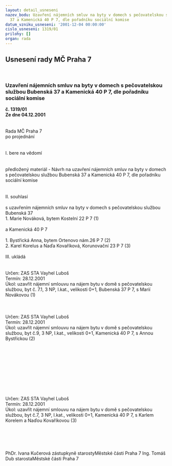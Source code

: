 ```yaml
---
layout: detail_usneseni
nazev_bodu: Uzavření nájemních smluv na byty v domech s pečovatelskou službou Bubenská
  37 a Kamenická 40 P 7, dle pořadníku sociální komise
datum_vzniku_usneseni: '2001-12-04 00:00:00'
cislo_usneseni: 1319/01
prilohy: []
organ: rada
---
```

<div id="ucUsn_pList" class="usn">
	<span><h2>Usnesení rady MČ Praha 7 </h2>
<br></span><div class="standBody">
<span><h3>Uzavření nájemních smluv na byty v domech s pečovatelskou službou Bubenská 37 a Kamenická 40 P 7, dle pořadníku sociální komise</h3></span><div class="center">
		<strong>č. 1319/01</strong><br>
	</div>
<div class="center">
		<strong>Ze dne 04.12.2001</strong><br><br>
	</div>
<br>Rada MČ Praha 7<br>po projednání<br><br><br>I.	bere na vědomí<br><br> <br>předložený materiál - Návrh na uzavření nájemních smluv na byty v domech s pečovatelskou službou Bubenská 37 a Kamenická 40 P 7, dle pořadníku sociální komise<br><br><br>II.	souhlasí <br><br>s uzavřením nájemních smluv na byty v domech s pečovatelskou službou Bubenská 37<br>1. Marie Nováková, bytem Kostelní 22 P 7 (1)<br><br>a Kamenická 40 P 7<br><br>1. Bystřická Anna, bytem Ortenovo nám.26 P 7 (2)<br>2. Karel Korelus  a Naďa Kovaříková, Korunovační 23 P 7 (3)<br><br>III.	ukládá <br><br> <br>Určen:	ZAS STA Vayhel Luboš<br>Termín: 28.12.2001<br>Úkol:	uzavřít nájemní smlouvu na nájem bytu v domě s pečovatelskou službou, byt č. 7.1, 3 NP, I.kat., velikosti 0+1, Bubenská 37 P 7, s Marií Novákovou (1)<br> <br><br> <br>Určen:	ZAS STA Vayhel Luboš<br>Termín: 28.12.2001<br>Úkol:	uzavřít nájemní smlouvu na nájem bytu v domě s pečovatelskou službou, byt č.9, 3 NP, I.kat., velikosti 0+1, Kamenická 40 P 7, s Annou Bystřickou (2)<br> <br><br> <br><br><br><br><br><br><br><br>Určen:	ZAS STA Vayhel Luboš<br>Termín: 28.12.2001<br>Úkol:	uzavřít nájemní smlouvu na nájem bytu v domě s pečovatelskou službou, byt č.7, 3 NP, I.kat., velikosti 0+1, Kamenická 40 P 7, s Karlem Korelem a Naďou Kovaříkovou (3)<br> <br> <br><br> <br>	<br>PhDr. Ivana Kučerová zástupkyně starostyMěstské části Praha 7	Ing. Tomáš Dub starostaMěstské části Praha 7<br>	<br><br>
</div>
</div>